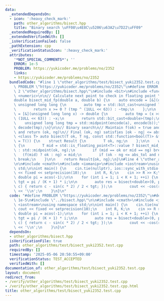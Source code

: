 ```yaml
---
data:
  _extendedDependsOn:
  - icon: ':heavy_check_mark:'
    path: other_algorithms/bisect.hpp
    title: "Binary search \uFF08\u4E8C\u5206\u63A2\u7D22\uFF09"
  _extendedRequiredBy: []
  _extendedVerifiedWith: []
  _isVerificationFailed: false
  _pathExtension: cpp
  _verificationStatusIcon: ':heavy_check_mark:'
  attributes:
    '*NOT_SPECIAL_COMMENTS*': ''
    ERROR: 1e-5
    PROBLEM: https://yukicoder.me/problems/no/2352
    links:
    - https://yukicoder.me/problems/no/2352
  bundledCode: "#line 1 \"other_algorithms/test/bisect_yuki2352.test.cpp\"\n#define\
    \ PROBLEM \"https://yukicoder.me/problems/no/2352\"\n#define ERROR 1e-5\n#line\
    \ 2 \"other_algorithms/bisect.hpp\"\n#include <bit>\n#include <functional>\n#include\
    \ <numeric>\n\n// Calculate next point to check in floating point \"binary\" search\n\
    double bisect_mid_fp(double a, double b) {\n    auto encode = [&](double x) ->\
    \ unsigned long long {\n        auto tmp = std::bit_cast<unsigned long long>(x);\n\
    \        return x >= 0 ? (tmp ^ (1ULL << 63)) : ~tmp;\n    };\n\n    auto decode\
    \ = [&](unsigned long long x) -> double {\n        auto tmp = (x >> 63) ? (x ^\
    \ (1ULL << 63)) : ~x;\n        return std::bit_cast<double>(tmp);\n    };\n\n\
    \    unsigned long long tmp = std::midpoint(encode(a), encode(b));\n\n    return\
    \ decode(tmp);\n}\n\n// Binary search\n// Maintain f(ok) = true and f(ng) = false\
    \ and return (ok, ng)\n// Final (ok, ng) satisfies |ok - ng| <= abs_tol\ntemplate\
    \ <class T> auto bisect(T ok, T ng, const std::function<bool(T)> &f, T abs_tol\
    \ = T()) {\n    struct Result {\n        T ok, ng;\n    };\n\n    while (true)\
    \ {\n        T mid = std::is_floating_point<T>::value ? bisect_mid_fp(ok, ng)\
    \ : std::midpoint(ok, ng);\n        if (mid == ok or mid == ng) break;\n     \
    \   (f(mid) ? ok : ng) = mid;\n        if (ok - ng <= abs_tol and ng - ok <= abs_tol)\
    \ break;\n    }\n\n    return Result{ok, ng};\n}\n#line 4 \"other_algorithms/test/bisect_yuki2352.test.cpp\"\
    \n\n#include <cmath>\n#include <iomanip>\n#include <iostream>\nusing namespace\
    \ std;\n\nint main() {\n    cin.tie(nullptr), ios::sync_with_stdio(false), cout\
    \ << fixed << setprecision(10);\n    int R, K;\n    cin >> R >> K;\n    const\
    \ double pi = acos(-1);\n\n    for (int i = 1; i < K + 1; ++i) {\n        double\
    \ tgt = pi / (K + 1) * i;\n\n        auto res = bisect<double>(0, pi, [&](double\
    \ c) { return c - sin(c * 2) / 2 < tgt; });\n        cout << -cos(res.ng) * R\
    \ << '\\n';\n    }\n}\n"
  code: "#define PROBLEM \"https://yukicoder.me/problems/no/2352\"\n#define ERROR\
    \ 1e-5\n#include \"../bisect.hpp\"\n\n#include <cmath>\n#include <iomanip>\n#include\
    \ <iostream>\nusing namespace std;\n\nint main() {\n    cin.tie(nullptr), ios::sync_with_stdio(false),\
    \ cout << fixed << setprecision(10);\n    int R, K;\n    cin >> R >> K;\n    const\
    \ double pi = acos(-1);\n\n    for (int i = 1; i < K + 1; ++i) {\n        double\
    \ tgt = pi / (K + 1) * i;\n\n        auto res = bisect<double>(0, pi, [&](double\
    \ c) { return c - sin(c * 2) / 2 < tgt; });\n        cout << -cos(res.ng) * R\
    \ << '\\n';\n    }\n}\n"
  dependsOn:
  - other_algorithms/bisect.hpp
  isVerificationFile: true
  path: other_algorithms/test/bisect_yuki2352.test.cpp
  requiredBy: []
  timestamp: '2025-05-06 20:50:55+09:00'
  verificationStatus: TEST_ACCEPTED
  verifiedWith: []
documentation_of: other_algorithms/test/bisect_yuki2352.test.cpp
layout: document
redirect_from:
- /verify/other_algorithms/test/bisect_yuki2352.test.cpp
- /verify/other_algorithms/test/bisect_yuki2352.test.cpp.html
title: other_algorithms/test/bisect_yuki2352.test.cpp
---
```

